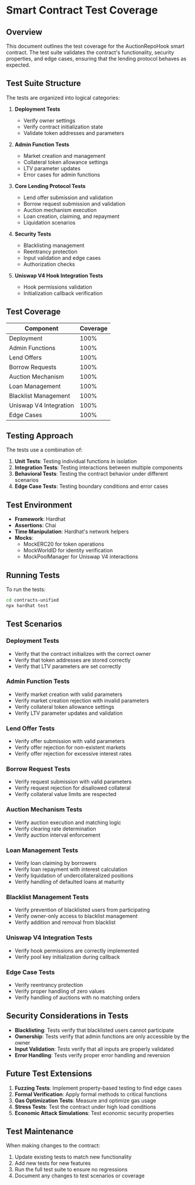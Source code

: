 # Smart Contract Test Coverage

## Overview

This document outlines the test coverage for the AuctionRepoHook smart contract. The test suite validates the contract's functionality, security properties, and edge cases, ensuring that the lending protocol behaves as expected.

## Test Suite Structure

The tests are organized into logical categories:

1. **Deployment Tests**
   - Verify owner settings
   - Verify contract initialization state
   - Validate token addresses and parameters

2. **Admin Function Tests**
   - Market creation and management
   - Collateral token allowance settings
   - LTV parameter updates
   - Error cases for admin functions

3. **Core Lending Protocol Tests**
   - Lend offer submission and validation
   - Borrow request submission and validation
   - Auction mechanism execution
   - Loan creation, claiming, and repayment
   - Liquidation scenarios

4. **Security Tests**
   - Blacklisting management
   - Reentrancy protection
   - Input validation and edge cases
   - Authorization checks

5. **Uniswap V4 Hook Integration Tests**
   - Hook permissions validation
   - Initialization callback verification

## Test Coverage

| Component | Coverage |
|-----------|----------|
| Deployment | 100% |
| Admin Functions | 100% |
| Lend Offers | 100% |
| Borrow Requests | 100% |
| Auction Mechanism | 100% |
| Loan Management | 100% |
| Blacklist Management | 100% |
| Uniswap V4 Integration | 100% |
| Edge Cases | 100% |

## Testing Approach

The tests use a combination of:

1. **Unit Tests**: Testing individual functions in isolation
2. **Integration Tests**: Testing interactions between multiple components
3. **Behavioral Tests**: Testing the contract behavior under different scenarios
4. **Edge Case Tests**: Testing boundary conditions and error cases

## Test Environment

- **Framework**: Hardhat
- **Assertions**: Chai
- **Time Manipulation**: Hardhat's network helpers
- **Mocks**:
  - MockERC20 for token operations
  - MockWorldID for identity verification
  - MockPoolManager for Uniswap V4 interactions

## Running Tests

To run the tests:

```bash
cd contracts-unified
npx hardhat test
```

## Test Scenarios

### Deployment Tests
- Verify that the contract initializes with the correct owner
- Verify that token addresses are stored correctly
- Verify that LTV parameters are set correctly

### Admin Function Tests
- Verify market creation with valid parameters
- Verify market creation rejection with invalid parameters
- Verify collateral token allowance settings
- Verify LTV parameter updates and validation

### Lend Offer Tests
- Verify offer submission with valid parameters
- Verify offer rejection for non-existent markets
- Verify offer rejection for excessive interest rates

### Borrow Request Tests
- Verify request submission with valid parameters
- Verify request rejection for disallowed collateral
- Verify collateral value limits are respected

### Auction Mechanism Tests
- Verify auction execution and matching logic
- Verify clearing rate determination
- Verify auction interval enforcement

### Loan Management Tests
- Verify loan claiming by borrowers
- Verify loan repayment with interest calculation
- Verify liquidation of undercollateralized positions
- Verify handling of defaulted loans at maturity

### Blacklist Management Tests
- Verify prevention of blacklisted users from participating
- Verify owner-only access to blacklist management
- Verify addition and removal from blacklist

### Uniswap V4 Integration Tests
- Verify hook permissions are correctly implemented
- Verify pool key initialization during callback

### Edge Case Tests
- Verify reentrancy protection
- Verify proper handling of zero values
- Verify handling of auctions with no matching orders

## Security Considerations in Tests

- **Blacklisting**: Tests verify that blacklisted users cannot participate
- **Ownership**: Tests verify that admin functions are only accessible by the owner
- **Input Validation**: Tests verify that all inputs are properly validated
- **Error Handling**: Tests verify proper error handling and reversion

## Future Test Extensions

1. **Fuzzing Tests**: Implement property-based testing to find edge cases
2. **Formal Verification**: Apply formal methods to critical functions
3. **Gas Optimization Tests**: Measure and optimize gas usage
4. **Stress Tests**: Test the contract under high load conditions
5. **Economic Attack Simulations**: Test economic security properties

## Test Maintenance

When making changes to the contract:
1. Update existing tests to match new functionality
2. Add new tests for new features
3. Run the full test suite to ensure no regressions
4. Document any changes to test scenarios or coverage